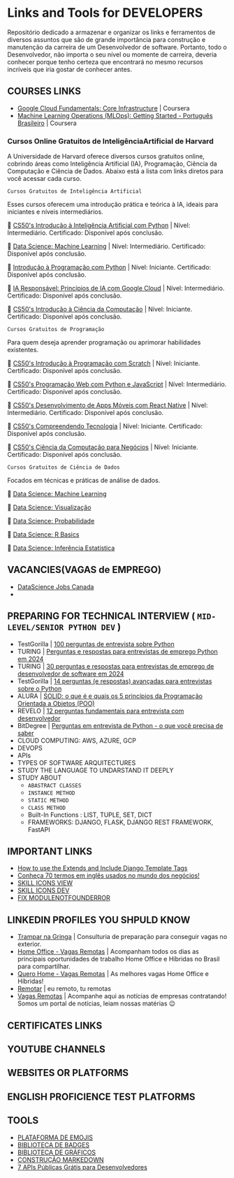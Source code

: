 # Links and Tools for DEVELOPERS

Repositório dedicado a armazenar e organizar os links e ferramentos de diversos assuntos que são de grande importância para construção e manutenção da carreira de um Desenvolvedor de software. 
Portanto, todo o Desenvolvedor, não importa o seu nível ou momente de carreira, deveria conhecer porque tenho certeza que encontrará no mesmo recursos incríveis que iria gostar de conhecer antes.


## COURSES LINKS

- [Google Cloud Fundamentals: Core Infrastructure](https://www.coursera.org/learn/gcp-fundamentals?action=enroll) | Coursera
- [Machine Learning Operations (MLOps): Getting Started - Português Brasileiro](https://www.coursera.org/learn/mlops-fundamentals-br) | Coursera
  
### Cursos Online Gratuitos de InteligênciaArtificial de Harvard

A Universidade de Harvard oferece diversos cursos gratuitos online, cobrindo áreas como Inteligência Artificial (IA), Programação, Ciência da Computação e Ciência de Dados. Abaixo está a lista com links diretos para você acessar cada curso.

`Cursos Gratuitos de Inteligência Artificial`

Esses cursos oferecem uma introdução prática e teórica à IA, ideais para iniciantes e níveis intermediários.

🦾 [CS50's Introdução à Inteligência Artificial com Python](https://lnkd.in/dSxJFXwA) | Nível: Intermediário. Certificado: Disponível após conclusão.

🦾 [Data Science: Machine Learning](https://lnkd.in/dBMJX9RP) | Nível: Intermediário. Certificado: Disponível após conclusão.

🦾 [Introdução à Programação com Python](https://lnkd.in/dxwvMx-x) |  Nível: Iniciante. Certificado: Disponível após conclusão.

🦾 [IA Responsável: Princípios de IA com Google Cloud](https://lnkd.in/dkTnrA_e) | Nível: Intermediário. Certificado: Disponível após conclusão.

🦾 [CS50's Introdução à Ciência da Computação](https://lnkd.in/dVSaV7xR) | Nível: Iniciante. Certificado: Disponível após conclusão.

`Cursos Gratuitos de Programação`

Para quem deseja aprender programação ou aprimorar habilidades existentes.

🦾 [CS50's Introdução à Programação com Scratch](https://lnkd.in/dDy3hqvB) | Nível: Iniciante. Certificado: Disponível após conclusão.

🦾 [CS50's Programação Web com Python e JavaScript](https://lnkd.in/d9aun5Xw) | Nível: Intermediário. Certificado: Disponível após conclusão.

🦾 [CS50's Desenvolvimento de Apps Móveis com React Native](https://lnkd.in/dDnedDe6) | Nível: Intermediário. Certificado: Disponível após conclusão.

🦾 [CS50's Compreendendo Tecnologia](https://lnkd.in/dNQRH4wU) | Nível: Iniciante. Certificado: Disponível após conclusão.

🦾 [CS50's Ciência da Computação para Negócios](https://lnkd.in/ddmMq--w) | Nível: Iniciante. Certificado: Disponível após conclusão.

`Cursos Gratuitos de Ciência de Dados`

Focados em técnicas e práticas de análise de dados.

🦾 [Data Science: Machine Learning](https://lnkd.in/dBMJX9RP)

🦾 [Data Science: Visualização](https://lnkd.in/dBpFdAFr)

🦾 [Data Science: Probabilidade](https://lnkd.in/dn4_SepG)

🦾 [Data Science: R Basics](https://lnkd.in/dg9meS8V)

🦾 [Data Science: Inferência Estatística](https://lnkd.in/d62NGgSH)

## VACANCIES(VAGAS de EMPREGO)

- [DataScience Jobs Canada](https://www.datasciencejobscanada.com/)
- 

## PREPARING FOR TECHNICAL INTERVIEW ( `MID-LEVEL/SENIOR PYTHON DEV` )

- TestGorilla | [100 perguntas de entrevista sobre Python](https://www.testgorilla.com/pt/blog/perguntas-de-entrevista-sobre-python/)
- TURING | [Perguntas e respostas para entrevistas de emprego Python em 2024](https://www.turing.com/pt/interview-questions/python)
- TURING | [30 perguntas e respostas para entrevistas de emprego de desenvolvedor de software em 2024](https://www.turing.com/pt/interview-questions/desenvolvedor-de-software)
- TestGorilla | [14 perguntas (e respostas) avançadas para entrevistas sobre o Python](https://www.testgorilla.com/pt/blog/perguntas-avancadas-entrevista-python/)
- ALURA | [SOLID: o que é e quais os 5 princípios da Programação Orientada a Objetos (POO)](https://www.alura.com.br/artigos/solid)
- REVELO | [12 perguntas fundamentais para entrevista com desenvolvedor](https://blog.revelo.com.br/blog/entrevista-com-desenvolvedor/)
- BitDegree | [Perguntas em entrevista de Python - o que você precisa de saber](https://br.bitdegree.org/tutoriais/python-interview-questions)
- CLOUD COMPUTING: AWS, AZURE, GCP
- DEVOPS
- APIs
- TYPES OF SOFTWARE ARQUITECTURES
- STUDY THE LANGUAGE TO UNDARSTAND IT DEEPLY
- STUDY ABOUT
	- `ABASTRACT CLASSES`
   	- `INSTANCE METHOD`
   	- `STATIC METHOD`
   	- `CLASS METHOD`
   	- Built-In Functions : LIST, TUPLE, SET, DICT
   	- FRAMEWORKS: DJANGO, FLASK, DJANGO REST FRAMEWORK, FastAPI


## IMPORTANT LINKS

- [How to use the Extends and Include Django Template Tags](https://ordinarycoders.com/blog/article/extend-and-include-django-template-tags)
- [Conheça 70 termos em inglês usados no mundo dos negócios!](https://www.berlitz.com/pt-br/blog/conheca-70-termos-em-ingles-usados-no-mundo-dos-negocios)
- [SKILL ICONS VIEW](https://skillicons.dev/)
- [SKILL ICONS DEV](https://github.com/tandpfun/skill-icons#readme)
- [FIX MODULENOTFOUNDERROR](https://www.youtube.com/watch?v=Ad-inC3mJfU)

## LINKEDIN PROFILES YOU SHPULD KNOW

- [Trampar na Gringa](https://www.linkedin.com/company/tramparnagringa/posts/?feedView=all) | Consulturia de preparação para conseguir vagas no exterior.
- [Home Office - Vagas Remotas](https://www.linkedin.com/company/home-office-vagas-remotas/posts/?feedView=all) | Acompanham todos os dias as principais oportunidades de trabalho Home Office e Híbridas no Brasil para compartilhar.
- [Quero Home - Vagas Remotas](https://www.linkedin.com/company/quero-home/) | As melhores vagas Home Office e Híbridas!
- [Remotar](https://www.linkedin.com/company/remotar-jobs/posts/?feedView=all) |  eu remoto, tu remotas
- [Vagas Remotas](https://www.linkedin.com/company/vagas-remotas-net/posts/?feedView=all) | Acompanhe aqui as notícias de empresas contratando! Somos um portal de notícias, leiam nossas matérias 😉


## CERTIFICATES LINKS

## YOUTUBE CHANNELS 

## WEBSITES OR PLATFORMS

## ENGLISH PROFICIENCE TEST PLATFORMS

## TOOLS

- [PLATAFORMA DE EMOJIS](https://emojipedia.org/)  
- [BIBLIOTECA DE BADGES](https://github.com/Ileriayo/markdown-badges)
- [BIBLIOTECA DE GRÁFICOS](https://github.com/anuraghazra/github-readme-stats)
- [CONSTRUÇÃO MARKEDOWN](https://www.markdownguide.org/cheat-sheet/)
- [7 APIs Públicas Grátis para Desenvolvedores](https://mgcconsulting.com.br/7-apis-publicas-gratis-para-desenvolvedores/)

